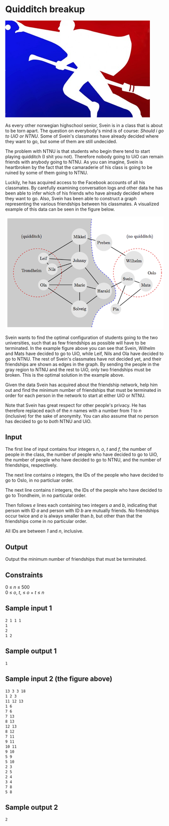 # Quidditch breakup
![](../images/quid.png)

As every other norwegian highschool senior, Svein is in a class that is about
to be torn apart. The question on everybody's mind is of course: _Should i go
to UiO or NTNU_. Some of Svein's classmates have already decided where they
want to go, but some of them are still undecided.

The problem with NTNU is that students who begin there tend to start playing
quidditch (I shit you not). Therefore nobody going to UiO can remain friends
with anybody going to NTNU. As you can imagine, Svein is heartbroken by the
fact that the camaraderie of his class is going to be ruined by some of them
going to NTNU.

Luckily, he has acquired access to the Facebook accounts of all his classmates.
By carefully examining conversation logs and other data he has been able to
infer which of his friends who have already decided where they want to go.
Also, Svein has been able to construct a graph representing the various
friendships between his classmates. A visualized example of this data can be
seen in the figure below.

![](../images/quid_graph.png)

Svein wants to find the optimal configuration of students going to the two
universities, such that as few friendships as possible will have to be
terminated. In the example figure above you can see that Svein, Wilhelm and
Mats have decided to go to UiO, while Leif, Nils and Ola have decided to go to
NTNU.  The rest of Svein's classmates have not decided yet, and their
friendships are shown as edges in the graph. By sending the people in the gray
region to NTNU and the rest to UiO, only two friendships must be broken. This
is the optimal solution in the example above.

Given the data Svein has acquired about the friendship network, help him out
and find the minimum number of friendships that must be terminated in order for
each person in the network to start at either UiO or NTNU.

Note that Svein has great respect for other people's privacy. He has therefore
replaced each of the _n_ names with a number from _1_ to _n_ (inclusive) for
the sake of anonymity. You can also assume that no person has decided to go to
_both_ NTNU and UiO.

## Input
The first line of input contains four integers _n_, _o_, _t_ and _f_, the
number of people in the class, the number of people who have decided
to go to UiO, the number of people who have decided to go to NTNU, and
the number of friendships, respectively.

The next line contains _o_ integers, the IDs of the people who have decided to
go to Oslo, in no particluar order.

The next line contains _t_ integers, the IDs of the people who have decided to
go to Trondheim, in no particular order.

Then follows _e_ lines each containing two integers _a_ and _b_, indicating
that person with ID _a_ and person with ID _b_ are mutually friends. No
friendships occur twice and _a_ is always smaller than _b_, but other than
that the friendships come in no particular order.

All IDs are between _1_ and _n_, inclusive.

## Output
Output the minimum number of friendships that must be terminated.

## Constraints
0 &le; _n_ &le; 500  
0 &le; _o_, _t_, &le; _o_ + _t_ &le; _n_

## Sample input 1
```
2 1 1 1
1
2
1 2
```

## Sample output 1
```
1
```

## Sample input 2 (the figure above)
```
13 3 3 18
1 2 3
11 12 13
1 6
7 6
7 13
8 13
12 13
8 12
7 11
9 11
10 11
9 10
5 9
5 10
2 3
2 5
2 4
3 4
7 8
5 8
```

## Sample output 2
```
2
```
